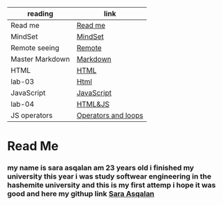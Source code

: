reading        | link
------------   | -------------
Read me        | [Read me](https://saraasqalan.github.io/reading-notes/)
MindSet        |[MindSet](https://saraasqalan.github.io/reading-notes/MindSet)
Remote seeing  | [Remote](https://saraasqalan.github.io/reading-notes/seeing)
Master Markdown| [Markdown](https://saraasqalan.github.io/reading-notes/Mastering%20Markdown)
 HTML          | [HTML](https://saraasqalan.github.io/reading-notes/html)
 lab-03        | [Html](https://saraasqalan.github.io/lab-assignment/)
 JavaScript    |[JavaScript](https://saraasqalan.github.io/reading-notes/JS)
 lab-04        |[HTML&JS](https://saraasqalan.github.io/lab-assignment/)
JS operators   |[Operators and loops](https://saraasqalan.github.io/reading-notes/JSoperators)
# Read Me
### my name is sara asqalan am 23 years old i finished my university this year i was study softwear engineering in the hashemite university and this is my first attemp i hope it was good and here my githup link [Sara Asqalan](https://github.com/saraasqalan)

